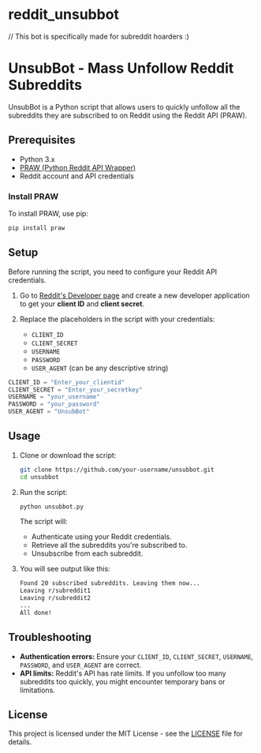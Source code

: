 # reddit_unsubbot
 // This bot is specifically made for subreddit hoarders :) 

# UnsubBot - Mass Unfollow Reddit Subreddits

UnsubBot is a Python script that allows users to quickly unfollow all the subreddits they are subscribed to on Reddit using the Reddit API (PRAW).

## Prerequisites

- Python 3.x
- [PRAW (Python Reddit API Wrapper)](https://praw.readthedocs.io/en/latest/)
- Reddit account and API credentials

### Install PRAW

To install PRAW, use pip:

```bash
pip install praw
```

## Setup

Before running the script, you need to configure your Reddit API credentials.

1. Go to [Reddit's Developer page](https://www.reddit.com/prefs/apps) and create a new developer application to get your **client ID** and **client secret**.

2. Replace the placeholders in the script with your credentials:
   - `CLIENT_ID`
   - `CLIENT_SECRET`
   - `USERNAME`
   - `PASSWORD`
   - `USER_AGENT` (can be any descriptive string)

```python
CLIENT_ID = "Enter_your_clientid"
CLIENT_SECRET = "Enter_your_secretkey"
USERNAME = "your_username"
PASSWORD = "your_password"
USER_AGENT = "UnsubBot"
```

## Usage

1. Clone or download the script:

   ```bash
   git clone https://github.com/your-username/unsubbot.git
   cd unsubbot
   ```

2. Run the script:

   ```bash
   python unsubbot.py
   ```

   The script will:
   - Authenticate using your Reddit credentials.
   - Retrieve all the subreddits you're subscribed to.
   - Unsubscribe from each subreddit.

3. You will see output like this:
   ```bash
   Found 20 subscribed subreddits. Leaving them now...
   Leaving r/subreddit1
   Leaving r/subreddit2
   ...
   All done!
   ```


## Troubleshooting

- **Authentication errors:** Ensure your `CLIENT_ID`, `CLIENT_SECRET`, `USERNAME`, `PASSWORD`, and `USER_AGENT` are correct.
- **API limits:** Reddit's API has rate limits. If you unfollow too many subreddits too quickly, you might encounter temporary bans or limitations.

## License

This project is licensed under the MIT License - see the [LICENSE](LICENSE) file for details.
